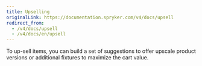 ```yaml
---
title: Upselling
originalLink: https://documentation.spryker.com/v4/docs/upsell
redirect_from:
  - /v4/docs/upsell
  - /v4/docs/en/upsell
---
```


To up-sell items, you can build a set of suggestions to offer upscale product versions or additional fixtures to maximize the cart value.
